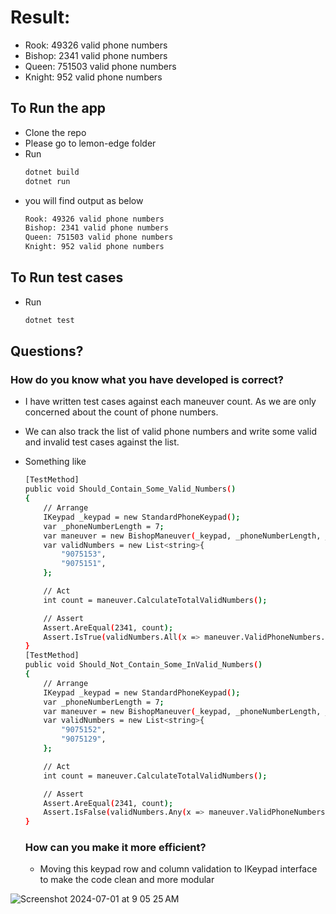 # Result:

- Rook: 49326 valid phone numbers
- Bishop: 2341 valid phone numbers
- Queen: 751503 valid phone numbers
- Knight: 952 valid phone numbers

## To Run the app

- Clone the repo
- Please go to lemon-edge folder
- Run
  ```sh
  dotnet build
  dotnet run
  ```
- you will find output as below
  ```sh
  Rook: 49326 valid phone numbers
  Bishop: 2341 valid phone numbers
  Queen: 751503 valid phone numbers
  Knight: 952 valid phone numbers
  ```

## To Run test cases

- Run
  ```sh
  dotnet test
  ```

## Questions?

### How do you know what you have developed is correct?

- I have written test cases against each maneuver count. As we are only concerned about the count of phone numbers.
- We can also track the list of valid phone numbers and write some valid and invalid test cases against the list.
- Something like

  ```sh
  [TestMethod]
  public void Should_Contain_Some_Valid_Numbers()
  {
      // Arrange
      IKeypad _keypad = new StandardPhoneKeypad();
      var _phoneNumberLength = 7;
      var maneuver = new BishopManeuver(_keypad, _phoneNumberLength, _startValidationRules, _maneuverValidationRules);
      var validNumbers = new List<string>{
          "9075153",
          "9075151",                                                                   // <-------------------------------------
      };

      // Act
      int count = maneuver.CalculateTotalValidNumbers();

      // Assert
      Assert.AreEqual(2341, count);
      Assert.IsTrue(validNumbers.All(x => maneuver.ValidPhoneNumbers.Contains(x)));    // <-------------------------------------
  }
  [TestMethod]
  public void Should_Not_Contain_Some_InValid_Numbers()
  {
      // Arrange
      IKeypad _keypad = new StandardPhoneKeypad();
      var _phoneNumberLength = 7;
      var maneuver = new BishopManeuver(_keypad, _phoneNumberLength, _startValidationRules, _maneuverValidationRules);
      var validNumbers = new List<string>{
          "9075152",
          "9075129",                                                                  //  <-------------------------------------
      };

      // Act
      int count = maneuver.CalculateTotalValidNumbers();

      // Assert
      Assert.AreEqual(2341, count);
      Assert.IsFalse(validNumbers.Any(x => maneuver.ValidPhoneNumbers.Contains(x)));   //  <-------------------------------------
  }
  ```

  ### How can you make it more efficient?
  - Moving this keypad row and column validation to IKeypad interface to make the code clean and more modular
  
![Screenshot 2024-07-01 at 9 05 25 AM](https://github.com/keshari1arya/lemonedge-takehome-test/assets/16665888/7a0c026c-8027-4134-9a90-25433ea75814)

